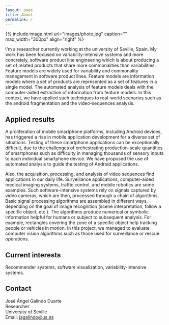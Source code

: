 ```yaml
---
layout: page
title: About
permalink: /
---
```


{% include image.html url="images/photo.jpg" caption="" max_width="300px" align="right" %}

I'm a researcher currently working at the university of Seville, Spain. My work has been focused on variability-intensive systems and more concretely, software product line engineering which is about producing a set of related products that share more commonalities than variabilities. Feature models are widely used for variability and commonality management in software product lines. Feature models are information models where a set of products are represented as a set of features in a single model. The automated analysis of feature models deals with the computer-aided extraction of information from feature models. In this context, we have applied such techniques to real-world scenarios such as the android fragmentation and the video-sequences analysis.

## Applied results

A proliferation of mobile smartphone platforms, including Android devices, has triggered a rise in mobile application development for a diverse set of situations. Testing of these smartphone applications can be exceptionally difficult, due to the challenges of orchestrating production-scale quantities of smartphones such as difficulty in managing thousands of sensory inputs to each individual smartphone device. We have proposed the use of automated analysis to guide the testing of Android applications.

Also, the acquisition, processing, and analysis of video sequences find applications in our daily life. Surveillance applications, computer-aided medical imaging systems, traffic control, and mobile robotics are some examples. Such software-intensive systems rely on signals captured by video cameras, which are then, processed through a chain of algorithms. Basic signal processing algorithms are assembled in different ways, depending on the goal of image recognition (scene interpretation, follow a specific object, etc.). The algorithms produce numerical or symbolic information helpful for humans or subject to subsequent analysis. For example, rectangles covering the zone of a specific object help tracking people or vehicles in motion. In this project, we managed to evaluate computer vision algorithms such as those used for surveillance or rescue operations.

## Current interests

Recommender systems, software visualization, variability-intensive systems.

## Contact

José Ángel Galindo Duarte <br />
Researcher <br />
University of Seville<br />
Email: [jagalindo@us.es]


[jagalindo@us.es]: jagalindo@us.es
